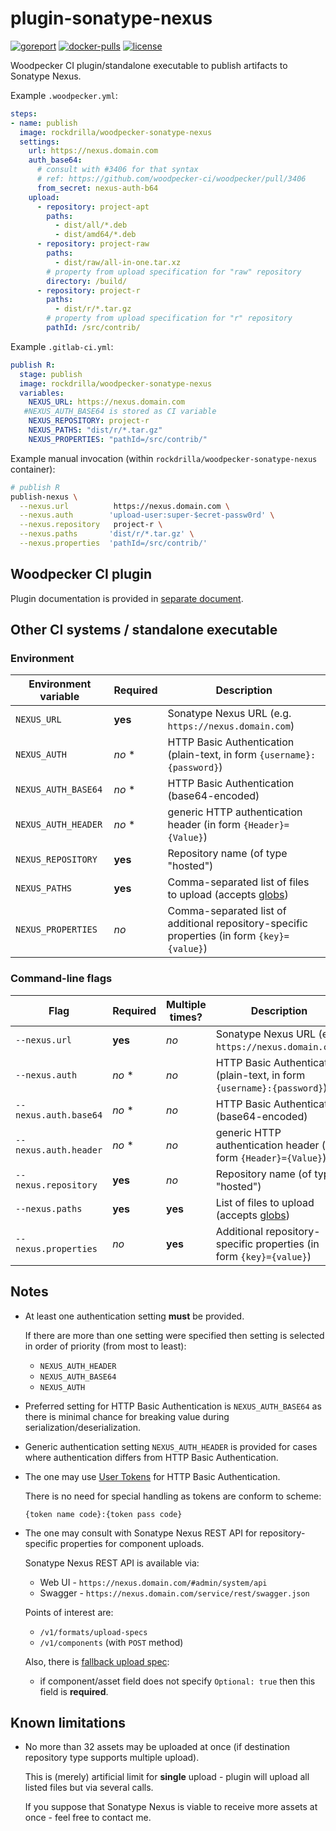 # plugin-sonatype-nexus

[![goreport](https://goreportcard.com/badge/git.krd.sh/krd/woodpecker-sonatype-nexus)](https://goreportcard.com/report/git.krd.sh/krd/woodpecker-sonatype-nexus)
[![docker-pulls](https://img.shields.io/docker/pulls/rockdrilla/woodpecker-sonatype-nexus)](https://hub.docker.com/r/rockdrilla/woodpecker-sonatype-nexus)
[![license](https://img.shields.io/badge/License-Apache%202.0-blue.svg)](https://opensource.org/licenses/Apache-2.0)

Woodpecker CI plugin/standalone executable to publish artifacts to Sonatype Nexus.

Example `.woodpecker.yml`:

```yaml
steps:
- name: publish
  image: rockdrilla/woodpecker-sonatype-nexus
  settings:
    url: https://nexus.domain.com
    auth_base64:
      # consult with #3406 for that syntax
      # ref: https://github.com/woodpecker-ci/woodpecker/pull/3406
      from_secret: nexus-auth-b64
    upload:
      - repository: project-apt
        paths:
          - dist/all/*.deb
          - dist/amd64/*.deb
      - repository: project-raw
        paths:
          - dist/raw/all-in-one.tar.xz
        # property from upload specification for "raw" repository
        directory: /build/
      - repository: project-r
        paths:
          - dist/r/*.tar.gz
        # property from upload specification for "r" repository
        pathId: /src/contrib/
```

Example `.gitlab-ci.yml`:

```yaml
publish R:
  stage: publish
  image: rockdrilla/woodpecker-sonatype-nexus
  variables:
    NEXUS_URL: https://nexus.domain.com
   #NEXUS_AUTH_BASE64 is stored as CI variable
    NEXUS_REPOSITORY: project-r
    NEXUS_PATHS: "dist/r/*.tar.gz"
    NEXUS_PROPERTIES: "pathId=/src/contrib/"
```

Example manual invocation (within `rockdrilla/woodpecker-sonatype-nexus` container):

```sh
# publish R
publish-nexus \
  --nexus.url          https://nexus.domain.com \
  --nexus.auth        'upload-user:super-$ecret-passw0rd' \
  --nexus.repository   project-r \
  --nexus.paths       'dist/r/*.tar.gz' \
  --nexus.properties  'pathId=/src/contrib/'
```

## Woodpecker CI plugin

Plugin documentation is provided in [separate document](./docs.md).

## Other CI systems / standalone executable

### Environment

| Environment variable | Required | Description                                                                                       |
|----------------------|----------|---------------------------------------------------------------------------------------------------|
| `NEXUS_URL`          | **yes**  | Sonatype Nexus URL (e.g. `https://nexus.domain.com`)                                              |
| `NEXUS_AUTH`         |  *no* \* | HTTP Basic Authentication (plain-text, in form `{username}:{password}`)                           |
| `NEXUS_AUTH_BASE64`  |  *no* \* | HTTP Basic Authentication (base64-encoded)                                                        |
| `NEXUS_AUTH_HEADER`  |  *no* \* | generic HTTP authentication header (in form `{Header}={Value}`)                                   |
| `NEXUS_REPOSITORY`   | **yes**  | Repository name (of type "hosted")                                                                |
| `NEXUS_PATHS`        | **yes**  | Comma-separated list of files to upload (accepts [globs](https://pkg.go.dev/path/filepath#Match)) |
| `NEXUS_PROPERTIES`   |  *no*    | Comma-separated list of additional repository-specific properties (in form `{key}={value}`)       |

### Command-line flags

| Flag                  | Required | Multiple times? | Description                                                                       |
|-----------------------|----------|-----------------|-----------------------------------------------------------------------------------|
| `--nexus.url`         | **yes**  |   *no*          | Sonatype Nexus URL (e.g. `https://nexus.domain.com`)                              |
| `--nexus.auth`        |  *no* \* |   *no*          | HTTP Basic Authentication (plain-text, in form `{username}:{password}`)           |
| `--nexus.auth.base64` |  *no* \* |   *no*          | HTTP Basic Authentication (base64-encoded)                                        |
| `--nexus.auth.header` |  *no* \* |   *no*          | generic HTTP authentication header (in form `{Header}={Value}`)                   |
| `--nexus.repository`  | **yes**  |   *no*          | Repository name (of type "hosted")                                                |
| `--nexus.paths`       | **yes**  | **yes**         | List of files to upload (accepts [globs](https://pkg.go.dev/path/filepath#Match)) |
| `--nexus.properties`  |  *no*    | **yes**         | Additional repository-specific properties (in form `{key}={value}`)               |

## Notes

- At least one authentication setting **must** be provided.

  If there are more than one setting were specified then setting is selected in order of priority (from most to least):

  - `NEXUS_AUTH_HEADER`
  - `NEXUS_AUTH_BASE64`
  - `NEXUS_AUTH`

- Preferred setting for HTTP Basic Authentication is `NEXUS_AUTH_BASE64` as there is minimal chance for breaking value during serialization/deserialization.

- Generic authentication setting `NEXUS_AUTH_HEADER` is provided for cases where authentication differs from HTTP Basic Authentication.

- The one may use [User Tokens](https://help.sonatype.com/en/user-tokens.html) for HTTP Basic Authentication.

  There is no need for special handling as tokens are conform to scheme:

  `{token name code}:{token pass code}`

- The one may consult with Sonatype Nexus REST API for repository-specific properties for component uploads.

  Sonatype Nexus REST API is available via:

  - Web UI  - `https://nexus.domain.com/#admin/system/api`
  - Swagger - `https://nexus.domain.com/service/rest/swagger.json`

  Points of interest are:

  - `/v1/formats/upload-specs`
  - `/v1/components` (with `POST` method)

  Also, there is [fallback upload spec](./nexus/upload_spec/fallback.go):

  - if component/asset field does not specify `Optional: true` then this field is **required**.

## Known limitations

- No more than 32 assets may be uploaded at once (if destination repository type supports multiple upload).

  This is (merely) artificial limit for **single** upload - plugin will upload all listed files but via several calls.

  If you suppose that Sonatype Nexus is viable to receive more assets at once - feel free to contact me.
